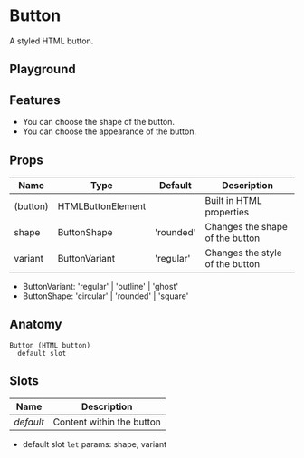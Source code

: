 <script>
    import Playground from './ButtonPlayground.svelte';
</script>

# Button

A styled HTML button.

## Playground

<Playground />

## Features

- You can choose the shape of the button.
- You can choose the appearance of the button.

## Props

| Name     | Type              | Default   | Description                     |
| -------- | ----------------- | --------- | ------------------------------- |
| (button) | HTMLButtonElement |           | Built in HTML properties        |
| shape    | ButtonShape       | 'rounded' | Changes the shape of the button |
| variant  | ButtonVariant     | 'regular' | Changes the style of the button |

- ButtonVariant: 'regular' | 'outline' | 'ghost'
- ButtonShape: 'circular' | 'rounded' | 'square'

## Anatomy

```
Button (HTML button)
  default slot
```

## Slots

| Name      | Description               |
| --------- | ------------------------- |
| _default_ | Content within the button |

- default slot `let` params: shape, variant
